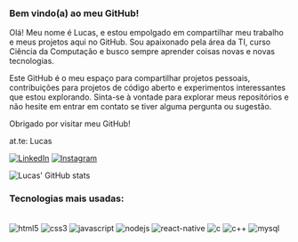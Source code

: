 ### Bem vindo(a) ao meu GitHub!

Olá! Meu nome é Lucas, e estou empolgado em compartilhar meu trabalho e meus projetos aqui no GitHub. Sou apaixonado pela área da TI, curso Ciência da Computação e busco sempre aprender coisas novas e novas tecnologias.

Este GitHub é o meu espaço para compartilhar projetos pessoais, contribuições para projetos de código aberto e experimentos interessantes que estou explorando. Sinta-se à vontade para explorar meus repositórios e não hesite em entrar em contato se tiver alguma pergunta ou sugestão.

Obrigado por visitar meu GitHub!

at.te: Lucas

[![LinkedIn](https://img.shields.io/badge/LinkedIn-0077B5?style=for-the-badge&logo=linkedin&logoColor=white)](https://www.linkedin.com/in/lucas-lobo-776745260/) [![Instagram](https://img.shields.io/badge/Instagram-E4405F?style=for-the-badge&logo=instagram&logoColor=white)](https://www.instagram.com/lucaslobo_94/)

![Lucas' GitHub stats](https://github-readme-stats.vercel.app/api?username=Llobo9403&show_icons=true&theme=vue-dark)

### Tecnologias mais usadas:

<div style="display: inline_block"><br/>
<img align="center" alt="html5"src="https://img.shields.io/badge/HTML5-E34F26?style=for-the-badge&logo=html5&logoColor=white">
<img align="center" alt="css3"src="https://img.shields.io/badge/CSS3-1572B6?style=for-the-badge&logo=css3&logoColor=white">
<img align="center" alt="javascript"src="https://img.shields.io/badge/JavaScript-F7DF1E?style=for-the-badge&logo=javascript&logoColor=black">
<img align="center" alt="nodejs"src="https://img.shields.io/badge/Node.js-43853D?style=for-the-badge&logo=node.js&logoColor=white">
<img align="center" alt="react-native"src="https://img.shields.io/badge/React_Native-20232A?style=for-the-badge&logo=react&logoColor=61DAFB">
<img align="center" alt="c"src="https://img.shields.io/badge/C-00599C?style=for-the-badge&logo=c&logoColor=white">
<img align="center" alt="c++"src="https://img.shields.io/badge/C%2B%2B-00599C?style=for-the-badge&logo=c%2B%2B&logoColor=white">
<img align="center" alt="mysql"src="https://img.shields.io/badge/MySQL-00000F?style=for-the-badge&logo=mysql&logoColor=white">
</div>
